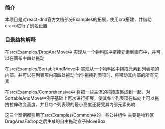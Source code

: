 ### 简介
本项目是对react-dnd官方文档部分Examples的拓展，使用cra搭建，并借助craco进行了别名设置

### 目录结构解释
在src/Examples/DropAndMove中
实现从一个物料区中拖拽元素到画布中，并可以在画布中四处拖动

在src/Examples/SortableAndMove中
实现从一个物料区中拖拽元素到列表项的内部，并可以在列表项内部四处拖动
当你拖拽列表项时，将带动其内部的所有元素

在src/Examples/Comprehensive中
将把一些主流的拖拽库集成到一起，对SortableAndMove中例子基础上再次进行拓展，使其每个列表项在纵向上可以拖拽拉伸改变高度，并且每个列表项的最小高度还将受其内部元素影响

这三个案例都引用了src/Examples/Common中的一些公共组件
主要是物料区DragArea和drop之后生成的自由拖动盒子MoveBox